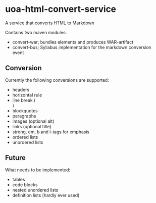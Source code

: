 uoa-html-convert-service
========================

A service that converts HTML to Markdown

Contains two maven modules:

* convert-war; bundles elements and produces WAR-artifact
* convert-bus; Syllabus implementation for the markdown conversion event

## Conversion

Currently the following conversions are supported:

* headers
* horizontal rule
* line break (<br/>)
* blockquotes
* paragraphs
* images (optional alt)
* links (optional title)
* strong, em, b and i-tags for emphasis
* ordered lists
* unordered lists

## Future

What needs to be implemented:

* tables
* code blocks
* nested unordered lists 
* definition lists (hardly ever used)
